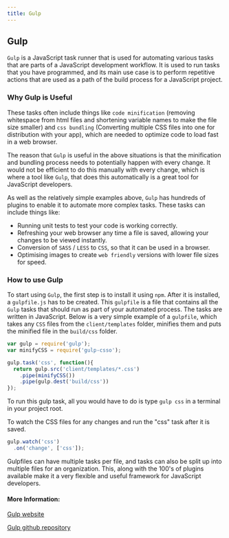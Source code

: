 ```yaml
---
title: Gulp
---
```

## Gulp
`Gulp` is a JavaScript task runner that is used for automating various tasks that are parts of a JavaScript development workflow. 
It is used to run tasks that you have programmed, and its main use case is to perform repetitive actions that are used as a path of the build process for a JavaScript project. 

### Why Gulp is Useful
These tasks often include things like `code minification` (removing whitespace from html files and shortening variable names to make the file size smaller) and `css bundling` (Converting multiple CSS files into one for distribution with your app), which are needed to optimize code to load fast in a web browser. 

The reason that `Gulp` is useful in the above situations is that the minification and bundling process needs to potentially happen with every change. It would not be efficient to do this manually with every change, which is where a tool like `Gulp`, that does this automatically is a great tool for JavaScript developers.

As well as the relatively simple examples above, `Gulp` has hundreds of plugins to enable it to automate more complex tasks. These tasks can include things like:

- Running unit tests to test your code is working correctly.
- Refreshing your web browser any time a file is saved, allowing your changes to be viewed instantly.
- Conversion of `SASS` / `LESS` to `CSS`, so that it can be used in a browser.
- Optimising images to create `web friendly` versions with lower file sizes for speed.

### How to use Gulp
To start using `Gulp`, the first step is to install it using `npm`. After it is installed, a `gulpfile.js` has to be created. This `gulpfile` is a file that contains all the `Gulp` tasks that should run as part of your automated process. The tasks are written in JavaScript. Below is a very simple example of a `gulpfile`, which takes any `CSS` files from the `client/templates` folder, minifies them and puts the minified file in the `build/css` folder.

```javascript
var gulp = require('gulp');
var minifyCSS = require('gulp-csso');

gulp.task('css', function(){
  return gulp.src('client/templates/*.css')
    .pipe(minifyCSS())
    .pipe(gulp.dest('build/css'))
});
```

To run this gulp task, all you would have to do is type `gulp css` in a terminal in your project root. 

To watch the CSS files for any changes and run the "css" task after it is saved.
```javascript
gulp.watch('css')
  .on('change', ['css']);
```


Gulpfiles can have multiple tasks per file, and tasks can also be split up into multiple files for an organization. This, along with the 100's of plugins available make it a very flexible and useful framework for JavaScript developers.


#### More Information:

<a href="https://gulpjs.com/" target='blank' rel='nofollow'>Gulp website</a>

<a href="https://github.com/gulpjs/gulp" target='blank' rel='nofollow'>Gulp github repository</a>
  

